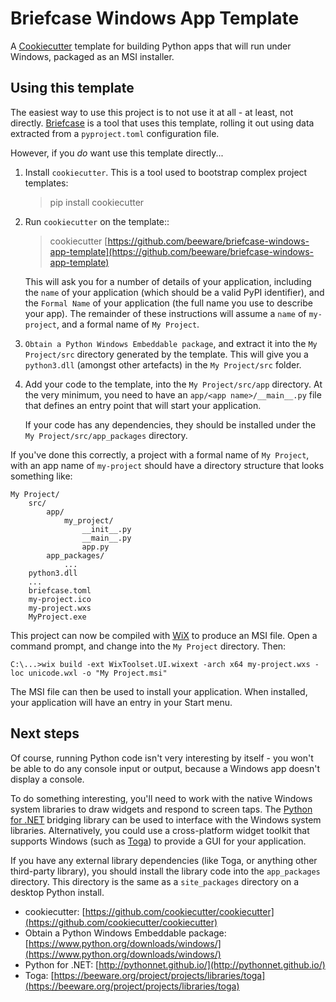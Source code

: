 
# Briefcase Windows App Template

A
[Cookiecutter](https://github.com/cookiecutter/cookiecutter/)
template for building Python apps that will run under Windows, packaged
as an MSI installer.

## Using this template

The easiest way to use this project is to not use it at all - at least, not
directly.
[Briefcase](https://github.com/beeware/briefcase/)
is a tool that uses this template, rolling it out using data extracted from a
`pyproject.toml` configuration file.

However, if you *do* want use this template directly...

1. Install `cookiecutter`. This is a tool used to bootstrap complex project
   templates:

    > pip install cookiecutter

2. Run `cookiecutter` on the template::

    > cookiecutter
    > [https://github.com/beeware/briefcase-windows-app-template](https://github.com/beeware/briefcase-windows-app-template)

   This will ask you for a number of details of your application, including the
   `name` of your application (which should be a valid PyPI identifier), and
   the `Formal Name` of your application (the full name you use to describe
   your app). The remainder of these instructions will assume a `name` of
   `my-project`, and a formal name of `My Project`.

3. `Obtain a Python Windows Embeddable package`, and extract it into the
   `My Project/src` directory generated by the template. This will give you a
   `python3.dll` (amongst other artefacts) in the `My Project/src` folder.

4. Add your code to the template, into the `My Project/src/app` directory.
   At the very minimum, you need to have an `app/<app name>/__main__.py` file
   that defines an entry point that will start your application.

   If your code has any dependencies, they should be installed under the
   `My Project/src/app_packages` directory.

If you've done this correctly, a project with a formal name of `My Project`,
with an app name of `my-project` should have a directory structure that
looks something like:

```text
My Project/
    src/
        app/
            my_project/
                __init__.py
                __main__.py
                app.py
        app_packages/
            ...
    python3.dll
    ...
    briefcase.toml
    my-project.ico
    my-project.wxs
    MyProject.exe
```

This project can now be compiled with
[WiX](https://wixtoolset.org)
to produce an MSI file. Open a command prompt, and change into the `My Project`
directory. Then:

```text
C:\...>wix build -ext WixToolset.UI.wixext -arch x64 my-project.wxs -loc unicode.wxl -o "My Project.msi"
```

The MSI file can then be used to install your application. When installed, your
application will have an entry in your Start menu.

## Next steps

Of course, running Python code isn't very interesting by itself - you won't
be able to do any console input or output, because a Windows app doesn't
display a console.

To do something interesting, you'll need to work with the native Windows system
libraries to draw widgets and respond to screen taps. The
[Python for .NET](https://pythonnet.github.io/)
bridging library can be used to interface with the Windows system libraries.
Alternatively, you could use a cross-platform widget toolkit that supports
Windows (such as [Toga](https://beeware.org/project/toga/)) to provide a GUI
for your application.

If you have any external library dependencies (like Toga, or anything other
third-party library), you should install the library code into the
`app_packages` directory. This directory is the same as a  `site_packages`
directory on a desktop Python install.

- cookiecutter: [https://github.com/cookiecutter/cookiecutter](https://github.com/cookiecutter/cookiecutter)
- Obtain a Python Windows Embeddable package: [https://www.python.org/downloads/windows/](https://www.python.org/downloads/windows/)
- Python for .NET: [http://pythonnet.github.io/](http://pythonnet.github.io/)
- Toga: [https://beeware.org/project/projects/libraries/toga](https://beeware.org/project/projects/libraries/toga)
